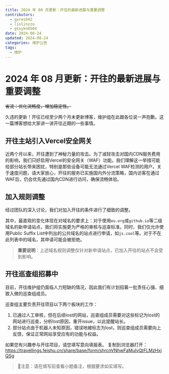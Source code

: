 ```yaml
---
title: 2024 年 08 月更新：开往的最新进展与重要调整
contributors:
  - gxres042
  - linlinzzo
  - gtxykn0504
date: 2024-08-24
updated: 2024-08-24
categories: 维护公告
tags:
  - 维护
---
```


# 2024 年 08 月更新：开往的最新进展与重要调整

~~省流：优化流畅度，增加稳定性。~~


久违的更新！开往已经至少两个月未更新博客，维护组在此跟各位说一声抱歉。这一篇博客想给大家讲一讲开往近期的一些事情。

## 开往主站引入Vercel安全网关

近两个月以来，开往遭到了神秘力量的攻击。为了减轻攻击对国内CDN服务费用的影响，我们只好启用Vercel的安全网关（WAF）功能。我们理解这一举措可能给部分站长带来困扰，特别是那些设备可能无法通过Vercel WAF检测的用户。关于速度问题，请大家放心，开往的服务已实施国内外分流策略，国内访客在通过WAF后，仍会优先通过国内CDN进行访问，确保流畅体验。

## 加入规则调整

经过团队的深入讨论，我们对加入开往的条件进行了细致的调整。

其中，最直观的变化体现在对域名的要求上：对于使用`eu.org`或`github.io`等二级域名的新申请站点，我们将实施更为严格的审核与巡查标准。同时，我们仅允许使用Public Suffix List中列出的公共域名的站点进行申请，如`js.cool`等。对于不在此列表中的域名，其申请可能会被拒绝。

>**重要说明**：上述域名规则调整仅针对新申请站点，已加入开往的站点不会受到影响。

## 开往巡查组招募中

目前，开往维护组仍面临人力短缺的情况，因此我们有计划招募一批责任心强、细致入微的巡查组成员。

巡查组主要负责开往项目以下两个板块的工作：

1. 已通过人工审核，但在后续lost的网站，巡查组成员需要对这些标记为lost的网站进行巡查，分析lost原因，重开issue，以此提醒站长。
2. 部分站点由于机器人未知原因，错误地被标志为lost，则巡查组成员需要向上反馈，保证正常网站享受应有的功能与权益。

如果您有兴趣参与开往项目，请您填写意向填报表。 复制到浏览器打开：https://travellings.feishu.cn/share/base/form/shrcnVNhwFaMuIvQtFLMzHxjQSg

> 🔭注意：请在填写前查看小题备注，根据要求如实填写。
